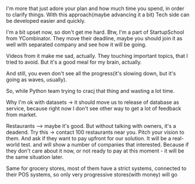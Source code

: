 I'm more that just adore your plan and how much time you spend, in order to clarify things. With this approach(maybe advancing it a bit)
Tech side can be developed easier and quickly.

I'm a bit upset now, so don't get me hard.
Btw, I'm a part of StartupSchool from YCombinator.
They move their deadline, maybe you should join it as well with separated company and see how it will be going.

Videos from it make me sad, actually.
They touching important topics, that I tried to avoid.
But it's a good meal for my brain, actually.

And still, you even don't see all the progress(it's slowing down, but it's going as waves, usually).

So, while Python team trying to cracj that thing and wasting a lot time.

Why I'm ok with datasets -> it should move us to release of database as service, because right now I don't see other way to get a lot of feedback from market.

Restaurants --> maybe it's good. But without talking with owners, it's a deadend.
Try this -> contact 100 restaurants near you. Pitch your vision to them. And ask if they want to pay upfront for our solution. It will be a real-world test. and will show a number of companies that interested.
Because if they don't care about it now, or not ready to pay at this moment - it will be the same situation later.


Same for grocery stores, most of them have a strict systems, connected to their POS systems, so only very progressive stores(with money) will go
